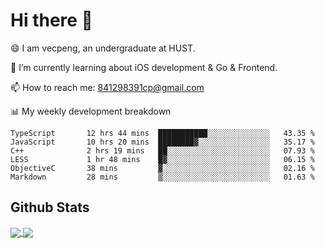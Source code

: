 
# Hi there 👋
😄 I am vecpeng, an undergraduate at HUST.

🌱 I’m currently learning about iOS development & Go & Frontend.

📫 How to reach me: 841298391cp@gmail.com

📊 My weekly development breakdown
<!--START_SECTION:waka-->

```text
TypeScript       12 hrs 44 mins  ███████████░░░░░░░░░░░░░░   43.35 %
JavaScript       10 hrs 20 mins  ████████▓░░░░░░░░░░░░░░░░   35.17 %
C++              2 hrs 19 mins   ██░░░░░░░░░░░░░░░░░░░░░░░   07.93 %
LESS             1 hr 48 mins    █▓░░░░░░░░░░░░░░░░░░░░░░░   06.15 %
ObjectiveC       38 mins         ▓░░░░░░░░░░░░░░░░░░░░░░░░   02.16 %
Markdown         28 mins         ▒░░░░░░░░░░░░░░░░░░░░░░░░   01.63 %
```

<!--END_SECTION:waka-->

## Github Stats
<a href="https://github.com/anuraghazra/github-readme-stats">
  <img align="center" src="https://github-readme-stats.vercel.app/api?username=vecpeng&count_private=true&hide=stars" />
</a>
<a href="https://github.com/anuraghazra/convoychat">
  <img align="center" src="https://github-readme-stats.vercel.app/api/top-langs/?username=vecpeng&layout=compact" />
</a>
